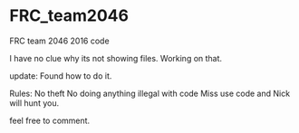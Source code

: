 # FRC_team2046
FRC team 2046 2016 code


I have no clue why its not showing files. Working on that.

update: 
Found how to do it.

Rules:
No theft
No doing anything illegal with code
Miss use code and Nick will hunt you.

feel free to comment.
